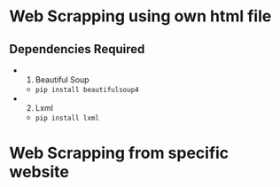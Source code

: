 # Web Scrapping using own html file

## Dependencies Required
- 1. Beautiful Soup
    - `pip install beautifulsoup4`
- 2. Lxml
    - `pip install lxml`



# Web Scrapping from specific website




